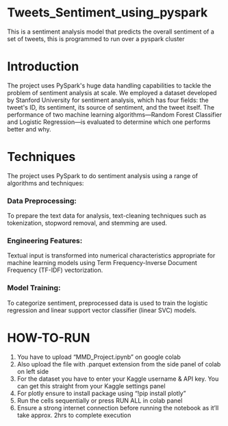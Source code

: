 # Tweets_Sentiment_using_pyspark
This is a sentiment analysis model that predicts the overall sentiment of a set of tweets, this is programmed to run over a pyspark cluster

# Introduction

The project uses PySpark's huge data handling capabilities to tackle the problem of sentiment analysis at scale. We employed a dataset developed by Stanford University for sentiment analysis, which has four fields: the tweet's ID, its sentiment, its source of sentiment, and the tweet itself. The performance of two machine learning algorithms—Random Forest Classifier and Logistic Regression—is evaluated to determine which one performs better and why. 

# Techniques

The project uses PySpark to do sentiment analysis using a range of algorithms and techniques: 

### Data Preprocessing:
To prepare the text data for analysis, text-cleaning techniques such as tokenization, stopword removal, and stemming are used. 

### Engineering Features: 
Textual input is transformed into numerical characteristics appropriate for machine learning models using Term Frequency-Inverse Document Frequency (TF-IDF) vectorization. 

### Model Training: 
To categorize sentiment, preprocessed data is used to train the logistic regression and linear support vector classifier (linear SVC) models.


# HOW-TO-RUN

1.	You have to upload “MMD_Project.ipynb” on google colab 
2.	Also upload the file with .parquet extension from the side panel of colab on left side
3.	For the dataset you have to enter your Kaggle username & API key. You can get this straight from your Kaggle settings panel
4.	For plotly ensure to install package using “!pip install plotly”
5.	Run the cells sequentially or press RUN ALL in colab panel
6.	Ensure a strong internet connection before running the notebook as it’ll take approx. 2hrs to complete execution
